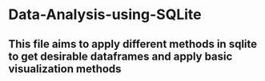 # Data-Analysis-using-SQLite

## This file aims to apply different methods in sqlite to get desirable dataframes and apply basic visualization methods
